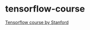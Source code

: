 # tensorflow-course
[Tensorflow course by Stanford](https://web.stanford.edu/class/cs20si/syllabus.html)

